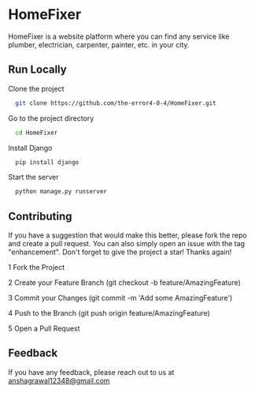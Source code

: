 
# HomeFixer

HomeFixer is a website platform where you can find any service like plumber, electrician, carpenter, painter, etc. in your city. 


## Run Locally

Clone the project

```bash
  git clone https://github.com/the-error4-0-4/HomeFixer.git
```

Go to the project directory

```bash
  cd HomeFixer
```

Install Django

```bash
  pip install django
```

Start the server

```bash
  python manage.py runserver
```


## Contributing


If you have a suggestion that would make this better, please fork the repo and create a pull request. You can also simply open an issue with the tag "enhancement". Don't forget to give the project a star! Thanks again!

1 Fork the Project

2 Create your Feature Branch (git checkout -b  feature/AmazingFeature)

3 Commit your Changes (git commit -m 'Add some AmazingFeature')

4 Push to the Branch (git push origin feature/AmazingFeature)

5 Open a Pull Request
 

## Feedback

If you have any feedback, please reach out to us at anshagrawal12348@gmail.com

